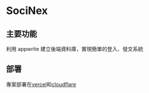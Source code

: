 # SociNex

## 主要功能

利用 appwrite 建立後端資料庫，實現簡單的登入、發文系統

## 部署

專案部署在[vercel](https://soci-nex.vercel.app/)和[cloudflare](https://socinex.y2k77.com/)
